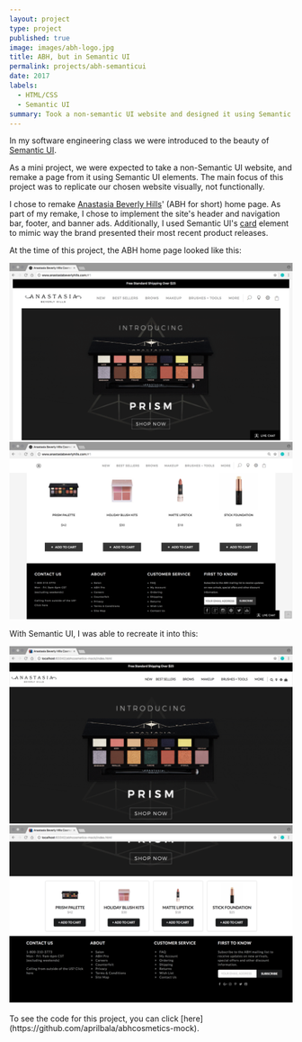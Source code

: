```yaml
---
layout: project
type: project
published: true
image: images/abh-logo.jpg
title: ABH, but in Semantic UI
permalink: projects/abh-semanticui
date: 2017
labels:
  - HTML/CSS
  - Semantic UI
summary: Took a non-semantic UI website and designed it using Semantic UI elements.
---
```

In my software engineering class we were introduced to the beauty of [Semantic UI](https://semantic-ui.com/). 

As a mini project, we were expected to take a non-Semantic UI website, and remake a page from it using Semantic UI elements. The main focus of this project was to replicate our chosen website visually, not functionally. 

I chose to remake [Anastasia Beverly Hills](http://www.anastasiabeverlyhills.com/)' (ABH for short) home page. As part of my remake, I chose to implement the site's header and navigation bar, footer, and banner ads. Additionally, I used Semantic UI's [card](https://semantic-ui.com/views/card.html) element to mimic way the brand presented their most recent product releases. 

At the time of this project, the ABH home page looked like this:
<center>
<div class="ui images"><img src="../images/abh-1.png" width="600px"></div>
<div class="ui images"><img src="../images/abh-2.png" width="600px"></div>
</center>

With Semantic UI, I was able to recreate it into this:
<center>
<div class="ui images"><img src="../images/abh-mock1.png" width="600px"></div>
<div class="ui images"><img src="../images/abh-mock2.png" width="600px"></div>
</center>

<br>
To see the code for this project, you can click [here](https://github.com/aprilbala/abhcosmetics-mock).
<br>